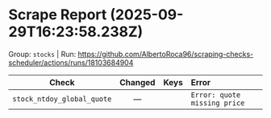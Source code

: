 # Scrape Report (2025-09-29T16:23:58.238Z)

Group: `stocks`  |  Run: https://github.com/AlbertoRoca96/scraping-checks-scheduler/actions/runs/18103684904

| Check | Changed | Keys | Error |
|---|:---:|:--|:--|
| `stock_ntdoy_global_quote` | — |  | `Error: quote missing price` |
